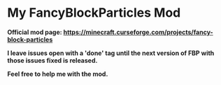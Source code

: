 # My FancyBlockParticles Mod

**Official mod page: https://minecraft.curseforge.com/projects/fancy-block-particles**


**I leave issues open with a 'done' tag until the next version of FBP with those issues fixed is released.**

**Feel free to help me with the mod.**
